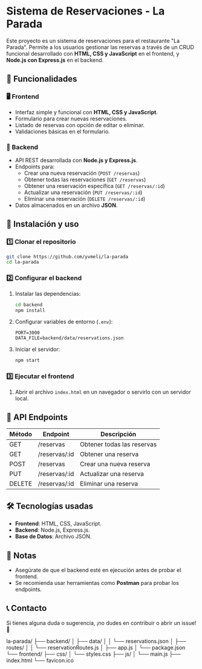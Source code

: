 # Sistema de Reservaciones - La Parada

Este proyecto es un sistema de reservaciones para el restaurante "La Parada". Permite a los usuarios gestionar las reservas a través de un CRUD funcional desarrollado con **HTML, CSS y JavaScript** en el frontend, y **Node.js con Express.js** en el backend.

## 📌 Funcionalidades

### 🖥️ Frontend
- Interfaz simple y funcional con **HTML, CSS y JavaScript**.
- Formulario para crear nuevas reservaciones.
- Listado de reservas con opción de editar o eliminar.
- Validaciones básicas en el formulario.

### 🔧 Backend
- API REST desarrollada con **Node.js y Express.js**.
- Endpoints para:
  - Crear una nueva reservación (`POST /reservas`)
  - Obtener todas las reservaciones (`GET /reservas`)
  - Obtener una reservación específica (`GET /reservas/:id`)
  - Actualizar una reservación (`PUT /reservas/:id`)
  - Eliminar una reservación (`DELETE /reservas/:id`)
- Datos almacenados en un archivo **JSON**.

## 🚀 Instalación y uso

### 1️⃣ Clonar el repositorio
```bash
git clone https://github.com/yvmeli/la-parada
cd la-parada
```

### 2️⃣ Configurar el backend
1. Instalar las dependencias:
   ```bash
   cd backend
   npm install
   ```
2. Configurar variables de entorno (`.env`):
   ```env
   PORT=3000
   DATA_FILE=backend/data/reservations.json
   ```
3. Iniciar el servidor:
   ```bash
   npm start
   ```

### 3️⃣ Ejecutar el frontend
1. Abrir el archivo `index.html` en un navegador o servirlo con un servidor local.

## 📡 API Endpoints

| Método | Endpoint         | Descripción                 |
|--------|-----------------|-----------------------------|
| GET    | /reservas       | Obtener todas las reservas |
| GET    | /reservas/:id   | Obtener una reserva        |
| POST   | /reservas       | Crear una nueva reserva    |
| PUT    | /reservas/:id   | Actualizar una reserva     |
| DELETE | /reservas/:id   | Eliminar una reserva       |

## 🛠️ Tecnologías usadas
- **Frontend**: HTML, CSS, JavaScript.
- **Backend**: Node.js, Express.js.
- **Base de Datos**: Archivo JSON.

## 📌 Notas
- Asegúrate de que el backend esté en ejecución antes de probar el frontend.
- Se recomienda usar herramientas como **Postman** para probar los endpoints.

## 📞 Contacto
Si tienes alguna duda o sugerencia, ¡no dudes en contribuir o abrir un issue! 🚀

la-parada/
├── backend/
│   ├── data/
│   │   └── reservations.json
│   ├── routes/
│   │   └── reservationRoutes.js
│   ├── app.js
│   └── package.json
└── frontend/
    ├── css/
    │   └── styles.css
    ├── js/
    │   └── main.js
    ├── index.html
    └── favicon.ico
